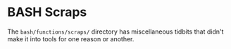 
# BASH Scraps

The `bash/functions/scraps/` directory has miscellaneous tidbits that didn't make it into tools for one reason or another.
